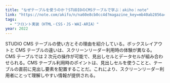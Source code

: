 ```yaml
---
title: "なぜテーブルを使うのか？STUDIOのCMSテーブルで学ぶ｜akiho｜note"
link: "https://note.com/akifo/n/na60e8cb0cc4d?magazine_key=mb40ab2856a4c"
tags:
  - "フロント実装（HTML・CSS・JS・WAI-ARIA）"
year: 2022
---
```


STUDIO CMS テーブルの使い方とその理由を紹介している。ボックスレイアウトと CMS テーブルの違いは、スクリーンリーダー利用時の体験が異なる。CMS テーブルでは 2 次元の操作が可能で、見出しセルとデータセルが組み合わせられる。CMS テーブル利用時のポイントは、見出しセルを使うことと、テーブルの直前に見出し要素を配置することだ。これにより、スクリーンリーダー利用者にとって理解しやすい情報が提供される。
